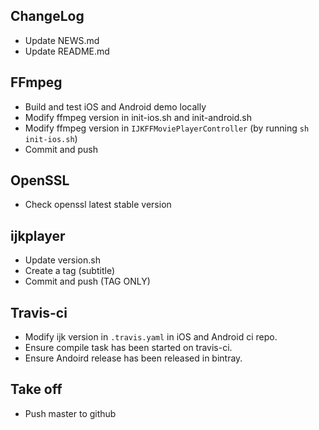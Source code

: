 ChangeLog
-----------------------
* Update NEWS.md
* Update README.md


FFmpeg
-----------------------
* Build and test iOS and Android demo locally
* Modify ffmpeg version in init-ios.sh and init-android.sh
* Modify ffmpeg version in `IJKFFMoviePlayerController` (by running `sh init-ios.sh`)
* Commit and push

OpenSSL
----------------------
* Check openssl latest stable version

ijkplayer
-----------------------
* Update version.sh
* Create a tag (subtitle)
* Commit and push (TAG ONLY)

Travis-ci
-----------------------
* Modify ijk version in `.travis.yaml` in iOS and Android ci repo.
* Ensure compile task has been started on travis-ci.
* Ensure Andoird release has been released in bintray.

Take off
-----------------------
* Push master to github
